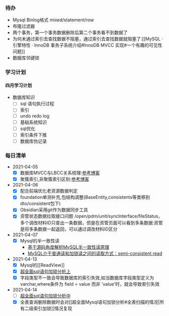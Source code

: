 ### 待办
- Mysql Binlog格式 mixed/statement/row
- 布隆过滤器
- 两个事务，第一个事务数据删除后第二个事务看不到数据了
- 为何未通过索引去查找数据不阻塞，通过索引去查找数据就阻塞了:[[MySQL · 引擎特性 · InnoDB 事务子系统介绍#InnoDB MVCC 实现#一个有趣的可见性问题]]
- 数据库邻键锁

### 学习计划
#### 四月学习计划
- 数据库知识
	- [ ] sql 语句执行过程
	- [ ] 索引
	- [ ] undo redo log
	- [ ] 基础系统知识
	- [ ] sql优化
	- [ ] 索引条件下推
	- [ ] 数据库伪记录
### 每日清单

- 2021-04-05
	-  [x] 数据库MVCC与LBCC关系梳理:[参考博客](https://www.codenong.com/cs110441924/)
	-  [x] 聚簇索引,非聚簇索引区别:[参考博客](https://www.cnblogs.com/jiawen010/p/11805241.html)

- 2021-04-06
	- [x] 配合前端优化老资源数据判定
	- [x] foundation单测补充,包结构调整(BaseEntity,consistents等类移到dto/consistent包下)
	- [x] Obsidian采用git作为数据同步工具
	- [x] 资管状态数据拉取接口问题 
		/open/pdm/unit/syncInterface/fileStatus，多个调改材料ID只查出一条数据，但是在资管页面可以看到多条数据:资管是将多条数据一起返回，可以通过调改材料ID区分

-  2021-04-07
	- [x] Mysql的半一致性读
		- [基于源码角度解析MySQL半一致性读原理](https://www.yisu.com/zixun/30489.html)
		- [MySQL介于普通读和加锁读之间的读取方式：semi-consistent read](https://juejin.cn/post/6844904022499917838)

- 2021-04-13
	-  [x] Mysql的[[ReadView]]
	-  [x] [超全面sql语句加锁分析上](https://mp.weixin.qq.com/s/wSlNZcQkax-2KZCNEHOYLA)
	-  [x] 字段类型不一致会导致数据库的索引失效,如当数据库字段类型定义为varchar,where条件为 field = value 而非 'value'时，就会导致索引失效

- 2021-04-14
	- [ ] [超全面sql语句加锁分析中](https://mp.weixin.qq.com/s/wSlNZcQkax-2KZCNEHOYLA)
	- [x] 全表查询删除数据时会对[[超全面Mysql语句加锁分析#全表扫描的情况|所有二级索引加锁]]情况复现